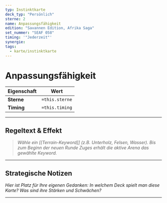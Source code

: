 ```yaml
---
typ: Instinktkarte
deck_typ: "Persönlich"
sterne: 2
name: Anpassungsfähigkeit
edition: "Savannen Edition, Afrika Saga"
set_nummer: "SEAF 058"
timing: '"Jederzeit"'
synergie: 
tags:
  - karte/instinktkarte
---
```


# Anpassungsfähigkeit

| Eigenschaft | Wert |
|---|---|
| **Sterne** | `=this.sterne` |
| **Timing** | `=this.timing` |

---
## Regeltext & Effekt

> *Wähle ein [[Terrain-Keyword]] (z.B. Unterholz, Felsen, Wasser). Bis zum Beginn der neuen Runde Zuges erhält die aktive Arena das gewählte Keyword.*

---
## Strategische Notizen

*Hier ist Platz für Ihre eigenen Gedanken: In welchem Deck spielt man diese Karte? Was sind ihre Stärken und Schwächen?*

---

